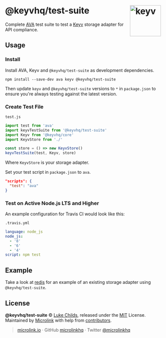 # @keyvhq/test-suite [<img width="100" align="right" src="https://keyv.js.org/media/logo-sunset.svg" alt="keyv">](https://github.com/microlinkhq/keyv)

Complete [AVA](https://github.com/avajs/ava) test suite to test a [Keyv](https://github.com/microlinkhq/keyv) storage adapter for API compliance.

## Usage

### Install

Install AVA, Keyv and `@keyvhq/test-suite` as development dependencies.

```shell
npm install --save-dev ava keyv @keyvhq/test-suite
```

Then update `keyv` and `@keyvhq/test-suite` versions to `*` in `package.json` to ensure you're always testing against the latest version.

### Create Test File

`test.js`

```js
import test from 'ava'
import keyvTestSuite from '@keyvhq/test-suite'
import Keyv from '@keyvhq/core'
import KeyvStore from './'

const store = () => new KeyvStore()
keyvTestSuite(test, Keyv, store)
```

Where `KeyvStore` is your storage adapter.

Set your test script in `package.json` to `ava`.
```json
"scripts": {
  "test": "ava"
}
```

### Test on Active Node.js LTS and Higher

An example configuration for Travis CI would look like this:

`.travis.yml`

```yaml
language: node_js
node_js:
  - '8'
  - '6'
  - '4'
script: npm test
```

## Example

Take a look at [redis](https://github.com/microlinkhq/redis) for an example of an existing storage adapter using `@keyvhq/test-suite`.

## License

**@keyvhq/test-suite** © [Luke Childs](https://lukechilds.co), released under the [MIT](https://github.com/microlinkhq/keyvhq/blob/master/LICENSE.md) License.<br/>
Maintained by [Microlink](https://microlink.io) with help from [contributors](https://github.com/microlinkhq/keyvhq/contributors).

> [microlink.io](https://microlink.io) · GitHub [microlinkhq](https://github.com/microlinkhq) · Twitter [@microlinkhq](https://twitter.com/microlinkhq)
